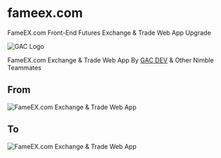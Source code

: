 # fameex.com
FameEX.com Front-End Futures Exchange & Trade Web App Upgrade

![GAC Logo](https://geniusandcourage.com/favicon.ico)

FameEX.com Exchange & Trade Web App By [GAC DEV](https://geniusandcourage.com) & Other Nimble Teammates

## From

![FameEX.com Exchange & Trade Web App](https://hlwsdtech.com:8081/images/oldFameEX.png)

## To

![FameEX.com Exchange & Trade Web App](https://hlwsdtech.com:8081/images/newFameEX.png)
